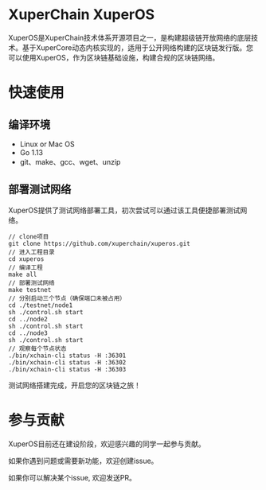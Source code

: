 # XuperChain XuperOS

XuperOS是XuperChain技术体系开源项目之一，是构建超级链开放网络的底层技术。基于XuperCore动态内核实现的，适用于公开网络构建的区块链发行版。您可以使用XuperOS，作为区块链基础设施，构建合规的区块链网络。

# 快速使用

## 编译环境

- Linux or Mac OS
- Go 1.13
- git、make、gcc、wget、unzip

## 部署测试网络

XuperOS提供了测试网络部署工具，初次尝试可以通过该工具便捷部署测试网络。

```
// clone项目
git clone https://github.com/xuperchain/xuperos.git
// 进入工程目录
cd xuperos
// 编译工程
make all
// 部署测试网络
make testnet
// 分别启动三个节点（确保端口未被占用）
cd ./testnet/node1
sh ./control.sh start
cd ../node2
sh ./control.sh start
cd ../node3
sh ./control.sh start
// 观察每个节点状态
./bin/xchain-cli status -H :36301
./bin/xchain-cli status -H :36302
./bin/xchain-cli status -H :36303

```

测试网络搭建完成，开启您的区块链之旅！

# 参与贡献

XuperOS目前还在建设阶段，欢迎感兴趣的同学一起参与贡献。

如果你遇到问题或需要新功能，欢迎创建issue。

如果你可以解决某个issue, 欢迎发送PR。
